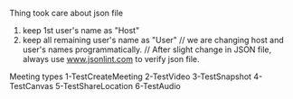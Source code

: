 Thing took care about json file
1. keep 1st user's name as "Host"
2. keep all remaining user's name as "User"
// we are changing host and user's names programmatically.
// After slight change in JSON file, always use www.jsonlint.com to verify json file.

Meeting types
1-TestCreateMeeting
2-TestVideo
3-TestSnapshot
4-TestCanvas
5-TestShareLocation
6-TestAudio
